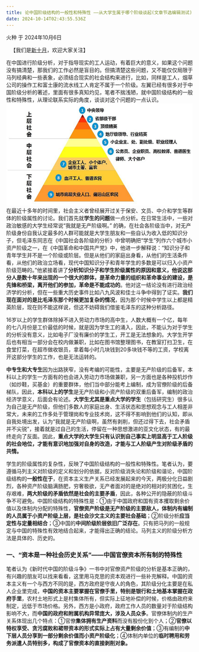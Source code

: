 ```yaml
---
title: 论中国阶级结构的一般性和特殊性 ——从大学生属于哪个阶级谈起(文章节选编辑测试))
date: 2024-10-14T02:43:55.536Z
---
```





火种 于 2024年10月6日

   【我们是[新十月](https://t.me/marxistnewoctober)，欢迎大家关注】  

   在中国进行阶级分析，对于指导现实的工人运动，有着巨大的意义，如果这个问题没有搞清楚，那我们的工作必然是盲目的。但搞清楚这些问题，又不能仅仅局限于马列经典和一些表象，必须结合现实的社会结构来进行，比如，同样是工人，烟草公司的操作工和富士康的流水线工人肯定不属于一个阶级。左翼已经有很多对于中国阶级分析的著述，里面有很多真知灼见，笔者不揣浅陋，就中国阶级结构的一般性和特殊性，从理论联系实际的角度，谈谈对这个问题的一点认识。
![1000027752.jpg](https://github.com/redstarrabbit/tinymind-blog/blob/main/assets/images/2024-10-14/1728873117970.jpg?raw=true)
在最近十多年的时间里，社会主义者曾经展开过关于保安、文员、中介和学生等群体的阶级属性的讨论。我们首先就**学生的问题**做一点分析。在日常生活中，一些对政治敏感的大学生经常说“我就是无产阶级啊。” 的确，在社会各阶级当中，对无产阶级身份自我认定最多的人群可能就是大学生朋友和一些自认为收入低的知识分子，但毛泽东同志在《中国社会各阶级的分析》中曾明确把“学生”列作六个城市小资产阶级之一，在《中国革命和中国共产党》中，他进一步解释说：“知识分子和青年学生并不是一个阶级或阶层。但是从他们的家庭出身看，从他们的生活条件看，从他们的政治立场看，现代中国知识分子和青年学生的多数是可以归入小资产阶级范畴的。”他紧接着讲了**分析知识分子和学生阶级属性的原因和意义，他说这部分人是数十年来出现的一个很大的群体，是革命力量的组织和革命事业的建设，是先锋和桥梁，离开他们的参加，革命是不能成功的**。他对这一结论没有进行政治经济学的分析，但在一些重大历史事件比如八九风波和佳士斗争中得到了证实。**我们现在面对的是比毛泽东那个时候更加复杂的情况**，因为那个时候中学生以上都是精英阶层，现在则不能这样说，但这不妨碍我们借鉴毛泽东的这种分析路径。

16岁以上的学生群体除掉不进入劳动力市场的高中生，人数大概有一个亿，每年的七八月份是工价最低的时候，就是因为学生工的涌入，因此，不能认为对于学生的分析没有意义，比如电子厂没有廉价的学生工，开工是无法想象的。大学生开学后也有相当一部分会在校内做兼职，比如在图书馆整理图书，在教室打扫卫生，在食堂打菜，在超市做收银员，拿着每小时几块钱到20多块钱不等的工资，学校离开这部分学生的工作，也是无法运转的。

 **中专生和大专生**因为出路狭窄，没有考编的可能性，主要是无产阶级的后备军，本科以上的学生一方面有的也会进入劳动力市场做兼职，另一方面也是各种投机炒作（如炒鞋，买基金）的重要群体，他们当中部分能考上编制，成为官僚阶级的后备梯队，因此，**本科以上的学生**是无产阶级和小资产阶级的双重后备军，编制的政治经济学意义，后面会有论述。**大学生尤其是重点大学的学生**（包括研究生）很多认为自己是无产阶级，但他们多数人的家庭出身、生活状态和思想观念与工人相差非常大，未来的工作多处于管理岗和专业技术岗，这不得不影响到他们的认知，即从自我处境出发，认为“我就是无产阶级啊，虽然有剥削，但还过得下去，社会矛盾并不尖锐”，接着就是过自己的生活，停留在一种思想激进的亚文化状态，有的最终走向了反面。因此，**重点大学的大学生只有认识到自己事实上明显高于工人阶级的社会地位，才能有意识地加强对自身的改造，才能与工人阶级产生对阶级矛盾的共情。**

学生的阶级属性的复杂性，反映了中国阶级结构的一般性和特殊性。笔者认为，要遵循马列主义对阶级的定义和划分的依据，反对阶级消失论和阶级和谐论，中国阶级结构的**一般性在于**，在资本主义生产关系已经发展起来的今天，两极分化日益剧烈，各种资产阶级脑满肠肥，穷奢极欲，无产者面对的是绝对的相对的贫困化，生存艰难，**两大阶级的矛盾依然是社会的主要矛盾**，因此，各种公开的隐蔽的阶级斗争不可避免。中国阶级结构的特殊性是：①由于中国政府和国有资本攫取剩余价值以及体制内分配的特殊性，**官僚资产阶级是无产阶级的主要敌人，体制内有编制的人员属于小资产阶级上层，是社会沙文主义的主要社会基础**；②阶级分析**应当定性与定量相结合**；③中国的**中间阶级阶层依旧广泛存在**。只有把马列的一般规定与中国的特殊性有效地结合起来，才能得出正确的结论。马列主义的阶级分析方法是具体的、历史的。

### 一、“资本是一种社会历史关系”——中国官僚资本所有制的特殊性

笔者认为《新时代中国的阶级斗争》一书中对官僚资产阶级的分析是基本正确的，有兴趣的朋友可以找来看看，这里用马克思的资本观进行一些补充解释。中国的资本主义有一个与西方不同的是，西方政府是守夜人的角色，其阶级分化主要是在私人企业里完成，**中国的资本主要掌握在官僚手里，特别是银行和土地基本掌握在政府手里**，农村土地形式上是村集体所有，但实际上征地补偿的时候，价格由政府来制定，远低于市场价格。另外，西方是小政府，政府工作人员的数量对于阶级结构影响不大，而**中国的政府和附属机构异常庞大，涉及人员众多**。官僚体制内的生产关系体现出几个特点：①官僚**集体拥有生产资料**而没有股份化到个人；②**官僚以特权享受、贪污腐败和裙带资本的形式实际上占有大量剩余价值**；③有编制的**中下层人员分享到一部分剩余价值而小资产阶级化**；④体制内单位的**临时聘用和劳务派遣人员特别多，构成了官僚资本的直接剥削对象。**




